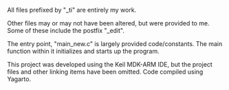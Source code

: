 All files prefixed by "_ti" are entirely my work. 

Other files may or may not have been altered, but were provided to me. Some of these include the postfix "_edit".

The entry point, "main_new.c" is largely provided code/constants. The main function within it initializes and starts up the program.

This project was developed using the Keil MDK-ARM IDE, but the project files and other linking items have been omitted. Code compiled using Yagarto.